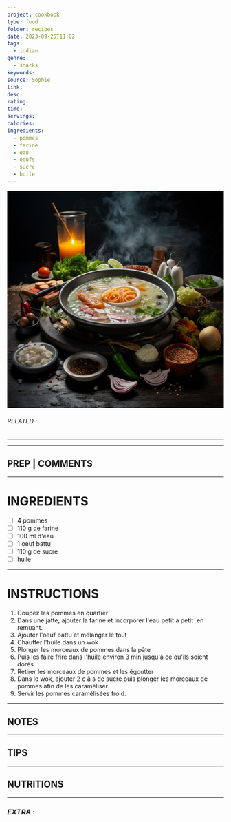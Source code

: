 ```yaml
---
project: cookbook
type: food
folder: recipes
date: 2023-09-25T11:02
tags:
  - indian
genre:
  - snacks
keywords: 
source: Sophie
link: 
desc: 
rating: 
time: 
servings: 
calories: 
ingredients:
  - pommes
  - farine
  - eau
  - oeufs
  - sucre
  - huile
---
```


![IMAGE](_default.png)

###### *RELATED* : 
---


---
## PREP | COMMENTS



---
# INGREDIENTS

- [ ] 4 pommes
- [ ] 110 g de farine
- [ ] 100 ml d'eau
- [ ] 1 oeuf battu
- [ ] 110 g de sucre
- [ ] huile

---
# INSTRUCTIONS

1. Coupez les pommes en quartier
2. Dans une jatte, ajouter la farine et incorporer l'eau petit à petit  en remuant.
3. Ajouter l'oeuf battu et mélanger le tout
4. Chauffer l'huile dans un wok
5. Plonger les morceaux de pommes dans la pâte
6. Puis les faire frire dans l'huile environ 3 min jusqu'à ce qu'ils soient dorés
7. Retirer les morceaux de pommes et les égoutter
8. Dans le wok, ajouter 2 c à s de sucre puis plonger les morceaux de pommes afin de les caraméliser.
9. Servir les pommes caramélisées froid.

---
## NOTES



---
## TIPS



---
## NUTRITIONS



---
### *EXTRA* :



